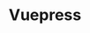 ---
title: "Vuepress"
icon: images/icons/vuepress.svg
official_url: https://vuepress.vuejs.org/
vitalstats_url: https://www.staticgen.com/vuepress
taxonomy: ssg
---